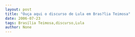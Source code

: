 ```yaml
---
layout: post
title: "Ouça aqui o discurso de Lula em Bras?lia Teimosa"
date: 2006-07-23
tags: Brasília Teimosa,discurso,Lula
author: None
---
```

 